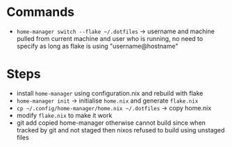 # Commands

- `home-manager switch --flake ~/.dotfiles` -> username and machine pulled from current machine and user who is running, no need to specify as long as flake is using "username@hostname"

# Steps

- install `home-manager` using configuration.nix and rebuild with flake
- `home-manager init` -> initialise `home.nix` and generate `flake.nix`
- `cp ~/.config/home-manager/home.nix ~/.dotfiles` -> copy home.nix
- modify `flake.nix` to make it work
- git add copied home-manager otherwise cannot build since when tracked by git and not staged then nixos refused to build using unstaged files
